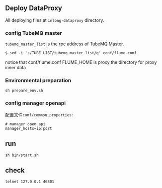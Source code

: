 ## Deploy DataProxy
All deploying files at `inlong-dataproxy` directory.

### config TubeMQ master
`tubemq_master_list` is the rpc address of TubeMQ Master.
```
$ sed -i 's/TUBE_LIST/tubemq_master_list/g' conf/flume.conf
```

notice that conf/flume.conf FLUME_HOME is proxy the directory for proxy inner data

### Environmental preparation
```
sh prepare_env.sh
```

### config manager openapi
配置文件`conf/common.properties`:
```
# manager open api 
manager_hosts=ip:port 
```

## run
```
sh bin/start.sh
```
	

## check
```
telnet 127.0.0.1 46801
```


